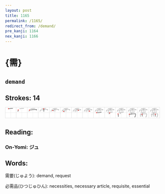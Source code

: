```yaml
---
layout: post
title: 1165
permalink: /1165/
redirect_from: /demand/
pre_kanji: 1164
nex_kanji: 1166
---
```


# {需}

## `demand`

## Strokes: 14

<div class="stroke"><img src="../images/E99C80.png" /></div>

## Reading:

### On-Yomi: ジュ

## Words:

需要(じゅよう): demand, request

必需品(ひつじゅひん): necessities, necessary article, requisite, essential
